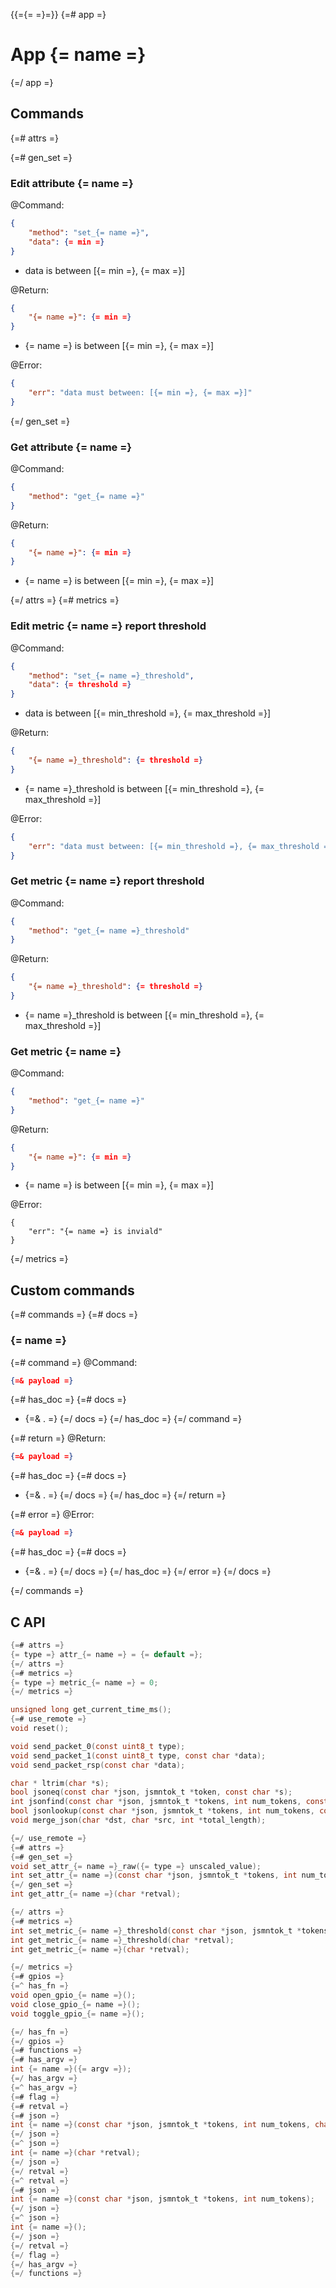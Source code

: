 {{={= =}=}}
{=# app =}
# App {= name =}
{=/ app =}

## Commands

{=# attrs =}

{=# gen_set =}
### Edit attribute {= name =}

@Command:

```json
{
    "method": "set_{= name =}",
    "data": {= min =}
}
```

- data is between [{= min =}, {= max =}]

@Return:

```json
{
    "{= name =}": {= min =}
}
```

- {= name =} is between [{= min =}, {= max =}]

@Error:

```json
{
    "err": "data must between: [{= min =}, {= max =}]"
}
```

{=/ gen_set =}
### Get attribute {= name =}

@Command:

```json
{
    "method": "get_{= name =}"
}
```

@Return:

```json
{
    "{= name =}": {= min =}
}
```

- {= name =} is between [{= min =}, {= max =}]

{=/ attrs =}
{=# metrics =}

### Edit metric {= name =} report threshold

@Command:

```json
{
    "method": "set_{= name =}_threshold",
    "data": {= threshold =}
}
```

- data is between [{= min_threshold =}, {= max_threshold =}]

@Return:

```json
{
    "{= name =}_threshold": {= threshold =}
}
```

- {= name =}_threshold is between [{= min_threshold =}, {= max_threshold =}]

@Error:

```json
{
    "err": "data must between: [{= min_threshold =}, {= max_threshold =}]"
}
```

### Get metric {= name =} report threshold

@Command:

```json
{
    "method": "get_{= name =}_threshold"
}
```

@Return:

```json
{
    "{= name =}_threshold": {= threshold =}
}
```

- {= name =}_threshold is between [{= min_threshold =}, {= max_threshold =}]

### Get metric {= name =}

@Command:

```json
{
    "method": "get_{= name =}"
}
```

@Return:

```json
{
    "{= name =}": {= min =}
}
```

- {= name =} is between [{= min =}, {= max =}]

@Error:

```
{
    "err": "{= name =} is inviald"
}
```
{=/ metrics =}

## Custom commands

{=# commands =}
{=# docs =}
### {= name =}

{=# command =}
@Command:

```json
{=& payload =}
```
{=# has_doc =}
{=# docs =}
- {=& . =}
{=/ docs =}
{=/ has_doc =}
{=/ command =}

{=# return =}
@Return:

```json
{=& payload =}
```
{=# has_doc =}
{=# docs =}
- {=& . =}
{=/ docs =}
{=/ has_doc =}
{=/ return =}

{=# error =}
@Error:

```json
{=& payload =}
```
{=# has_doc =}
{=# docs =}
- {=& . =}
{=/ docs =}
{=/ has_doc =}
{=/ error =}
{=/ docs =}

{=/ commands =}

## C API


```c
{=# attrs =}
{= type =} attr_{= name =} = {= default =};
{=/ attrs =}
{=# metrics =}
{= type =} metric_{= name =} = 0;
{=/ metrics =}

unsigned long get_current_time_ms();
{=# use_remote =}
void reset();

void send_packet_0(const uint8_t type);
void send_packet_1(const uint8_t type, const char *data);
void send_packet_rsp(const char *data);

char * ltrim(char *s);
bool jsoneq(const char *json, jsmntok_t *token, const char *s);
int jsonfind(const char *json, jsmntok_t *tokens, int num_tokens, const char *name);
bool jsonlookup(const char *json, jsmntok_t *tokens, int num_tokens, const char *name, char *value);
void merge_json(char *dst, char *src, int *total_length);

{=/ use_remote =}
{=# attrs =}
{=# gen_set =}
void set_attr_{= name =}_raw({= type =} unscaled_value);
int set_attr_{= name =}(const char *json, jsmntok_t *tokens, int num_tokens, char *retval);
{=/ gen_set =}
int get_attr_{= name =}(char *retval);

{=/ attrs =}
{=# metrics =}
int set_metric_{= name =}_threshold(const char *json, jsmntok_t *tokens, int num_tokens, char *retval);
int get_metric_{= name =}_threshold(char *retval);
int get_metric_{= name =}(char *retval);

{=/ metrics =}
{=# gpios =}
{=^ has_fn =}
void open_gpio_{= name =}();
void close_gpio_{= name =}();
void toggle_gpio_{= name =}();

{=/ has_fn =}
{=/ gpios =}
{=# functions =}
{=# has_argv =}
int {= name =}({= argv =});
{=/ has_argv =}
{=^ has_argv =}
{=# flag =}
{=# retval =}
{=# json =}
int {= name =}(const char *json, jsmntok_t *tokens, int num_tokens, char *retval);
{=/ json =}
{=^ json =}
int {= name =}(char *retval);
{=/ json =}
{=/ retval =}
{=^ retval =}
{=# json =}
int {= name =}(const char *json, jsmntok_t *tokens, int num_tokens);
{=/ json =}
{=^ json =}
int {= name =}();
{=/ json =}
{=/ retval =}
{=/ flag =}
{=/ has_argv =}
{=/ functions =}
```
